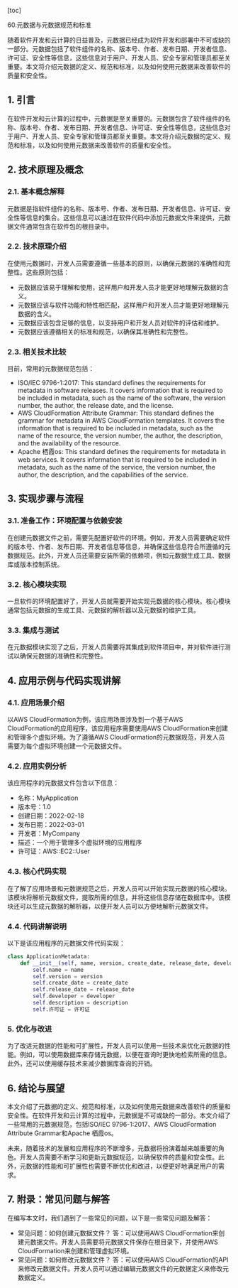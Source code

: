
[toc]                    
                
                
60.元数据与元数据规范和标准

随着软件开发和云计算的日益普及，元数据已经成为软件开发和部署中不可或缺的一部分。元数据包括了软件组件的名称、版本号、作者、发布日期、开发者信息、许可证、安全性等信息，这些信息对于用户、开发人员、安全专家和管理员都至关重要。本文将介绍元数据的定义、规范和标准，以及如何使用元数据来改善软件的质量和安全性。

## 1. 引言

在软件开发和云计算的过程中，元数据是至关重要的。元数据包含了软件组件的名称、版本号、作者、发布日期、开发者信息、许可证、安全性等信息，这些信息对于用户、开发人员、安全专家和管理员都至关重要。本文将介绍元数据的定义、规范和标准，以及如何使用元数据来改善软件的质量和安全性。

## 2. 技术原理及概念

### 2.1. 基本概念解释

元数据是指软件组件的名称、版本号、作者、发布日期、开发者信息、许可证、安全性等信息的集合。这些信息可以通过在软件代码中添加元数据文件来提供，元数据文件通常包含在软件包的根目录中。

### 2.2. 技术原理介绍

在使用元数据时，开发人员需要遵循一些基本的原则，以确保元数据的准确性和完整性。这些原则包括：

* 元数据应该易于理解和使用，这样用户和开发人员才能更好地理解元数据的含义。
* 元数据应该与软件功能和特性相匹配，这样用户和开发人员才能更好地理解元数据的含义。
* 元数据应该包含足够的信息，以支持用户和开发人员对软件的评估和维护。
* 元数据应该遵循相关的标准和规范，以确保其准确性和完整性。

### 2.3. 相关技术比较

目前，常用的元数据规范包括：

* ISO/IEC 9796-1:2017: This standard defines the requirements for metadata in software releases. It covers information that is required to be included in metadata, such as the name of the software, the version number, the author, the release date, and the license.
* AWS CloudFormation Attribute Grammar: This standard defines the grammar for metadata in AWS CloudFormation templates. It covers the information that is required to be included in metadata, such as the name of the resource, the version number, the author, the description, and the availability of the resource.
* Apache 栖霞os: This standard defines the requirements for metadata in web services. It covers information that is required to be included in metadata, such as the name of the service, the version number, the author, the description, and the capabilities of the service.

## 3. 实现步骤与流程

### 3.1. 准备工作：环境配置与依赖安装

在创建元数据文件之前，需要先配置好软件的环境。例如，开发人员需要确定软件的版本号、作者、发布日期、开发者信息等信息，并确保这些信息符合所遵循的元数据规范。此外，开发人员还需要安装所需的依赖项，例如元数据生成工具、数据库或版本控制系统。

### 3.2. 核心模块实现

一旦软件的环境配置好了，开发人员就需要开始实现元数据的核心模块。核心模块通常包括元数据的生成工具、元数据的解析器以及元数据的维护工具。

### 3.3. 集成与测试

在元数据模块实现了之后，开发人员需要将其集成到软件项目中，并对软件进行测试以确保元数据的准确性和完整性。

## 4. 应用示例与代码实现讲解

### 4.1. 应用场景介绍

以AWS CloudFormation为例，该应用场景涉及到一个基于AWS CloudFormation的应用程序，该应用程序需要使用AWS CloudFormation来创建和管理多个虚拟环境。为了遵循AWS CloudFormation的元数据规范，开发人员需要为每个虚拟环境创建一个元数据文件。

### 4.2. 应用实例分析

该应用程序的元数据文件包含以下信息：

* 名称：MyApplication
* 版本号：1.0
* 创建日期：2022-02-18
* 发布日期：2022-03-01
* 开发者：MyCompany
* 描述：一个用于管理多个虚拟环境的应用程序
* 许可证：AWS::EC2::User

### 4.3. 核心代码实现

在了解了应用场景和元数据规范之后，开发人员可以开始实现元数据的核心模块。该模块将解析元数据文件，提取所需的信息，并将这些信息存储在数据库中。该模块还可以生成元数据的解析器，以便开发人员可以方便地解析元数据文件。

### 4.4. 代码讲解说明

以下是该应用程序的元数据文件代码实现：

```python
class ApplicationMetadata:
    def __init__(self, name, version, create_date, release_date, developer, description, 许可证):
        self.name = name
        self.version = version
        self.create_date = create_date
        self.release_date = release_date
        self.developer = developer
        self.description = description
        self.许可证 = 许可证
```

### 5. 优化与改进

为了改进元数据的性能和可扩展性，开发人员可以使用一些技术来优化元数据的性能。例如，可以使用数据库来存储元数据，以便在查询时更快地检索所需的信息。此外，还可以使用缓存技术来减少数据库查询的开销。

## 6. 结论与展望

本文介绍了元数据的定义、规范和标准，以及如何使用元数据来改善软件的质量和安全性。在软件开发和云计算的过程中，元数据是不可或缺的一部分。本文介绍了一些常用的元数据规范，包括ISO/IEC 9796-1:2017、AWS CloudFormation Attribute Grammar和Apache 栖霞os。

未来，随着技术的发展和应用程序的不断增多，元数据将扮演着越来越重要的角色。开发人员需要不断学习和更新元数据规范，以确保软件的质量和安全性。此外，元数据的性能和可扩展性也需要不断优化和改进，以便更好地满足用户的需求。

## 7. 附录：常见问题与解答

在编写本文时，我们遇到了一些常见的问题，以下是一些常见问题及解答：

* 常见问题：如何创建元数据文件？
答：可以使用AWS CloudFormation来创建元数据文件。开发人员需要将元数据文件保存在根目录下，并使用AWS CloudFormation来创建和管理虚拟环境。
* 常见问题：如何修改元数据文件？
答：可以使用AWS CloudFormation的API来修改元数据文件。开发人员可以通过编辑元数据文件的元数据定义来修改元数据定义。

